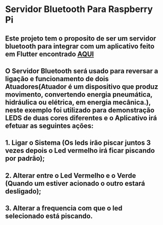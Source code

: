 ﻿# Servidor Bluetooth Para Raspberry Pi

 ## Este projeto tem o proposito de ser um servidor bluetooth para integrar com um aplicativo feito em Flutter encontrado [AQUI](https://github.com/joaovictor78/App-for-Raspberry-Pi-In-Flutter)
 
 ## O Servidor Bluetooth será usado para reversar a ligação e funcionamento de dois Atuadores(Atuador é um dispositivo que produz movimento, convertendo energia pneumática, hidráulica ou elétrica, em energia mecânica.), neste exemplo foi utilizado para demonstração LEDS de duas cores diferentes e o Aplicativo irá efetuar as seguintes ações:
 
 
 ## 1. Ligar o Sistema (Os leds irão piscar juntos 3 vezes depois o Led vermelho irá ficar piscando por padrão);
 ## 2. Alterar entre o Led Vermelho e o Verde (Quando um estiver acionado o outro estará desligado);
 ## 3. Alterar a frequencia com que o led selecionado está piscando.
